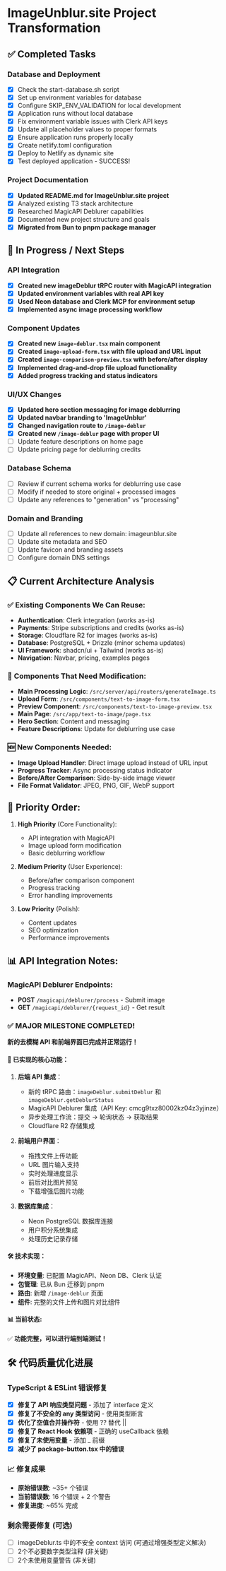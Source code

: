 # ImageUnblur.site Project Transformation

## ✅ Completed Tasks

### Database and Deployment
- [x] Check the start-database.sh script
- [x] Set up environment variables for database
- [x] Configure SKIP_ENV_VALIDATION for local development
- [x] Application runs without local database
- [x] Fix environment variable issues with Clerk API keys
- [x] Update all placeholder values to proper formats
- [x] Ensure application runs properly locally
- [x] Create netlify.toml configuration
- [x] Deploy to Netlify as dynamic site
- [x] Test deployed application - SUCCESS!

### Project Documentation
- [x] **Updated README.md for ImageUnblur.site project**
- [x] Analyzed existing T3 stack architecture
- [x] Researched MagicAPI Deblurer capabilities
- [x] Documented new project structure and goals
- [x] **Migrated from Bun to pnpm package manager**

## 🔄 In Progress / Next Steps

### API Integration
- [x] **Created new imageDeblur tRPC router with MagicAPI integration**
- [x] **Updated environment variables with real API key**
- [x] **Used Neon database and Clerk MCP for environment setup**
- [x] **Implemented async image processing workflow**

### Component Updates
- [x] **Created new `image-deblur.tsx` main component**
- [x] **Created `image-upload-form.tsx` with file upload and URL input**
- [x] **Created `image-comparison-preview.tsx` with before/after display**
- [x] **Implemented drag-and-drop file upload functionality**
- [x] **Added progress tracking and status indicators**

### UI/UX Changes
- [x] **Updated hero section messaging for image deblurring**
- [x] **Updated navbar branding to 'ImageUnblur'**
- [x] **Changed navigation route to `/image-deblur`**
- [x] **Created new `/image-deblur` page with proper UI**
- [ ] Update feature descriptions on home page
- [ ] Update pricing page for deblurring credits

### Database Schema
- [ ] Review if current schema works for deblurring use case
- [ ] Modify if needed to store original + processed images
- [ ] Update any references to "generation" vs "processing"

### Domain and Branding
- [ ] Update all references to new domain: imageunblur.site
- [ ] Update site metadata and SEO
- [ ] Update favicon and branding assets
- [ ] Configure domain DNS settings

## 📋 Current Architecture Analysis

### ✅ **Existing Components We Can Reuse:**
- **Authentication**: Clerk integration (works as-is)
- **Payments**: Stripe subscriptions and credits (works as-is)
- **Storage**: Cloudflare R2 for images (works as-is)
- **Database**: PostgreSQL + Drizzle (minor schema updates)
- **UI Framework**: shadcn/ui + Tailwind (works as-is)
- **Navigation**: Navbar, pricing, examples pages

### 🔄 **Components That Need Modification:**
- **Main Processing Logic**: `/src/server/api/routers/generateImage.ts`
- **Upload Form**: `/src/components/text-to-image-form.tsx`
- **Preview Component**: `/src/components/text-to-image-preview.tsx`
- **Main Page**: `/src/app/text-to-image/page.tsx`
- **Hero Section**: Content and messaging
- **Feature Descriptions**: Update for deblurring use case

### 🆕 **New Components Needed:**
- **Image Upload Handler**: Direct image upload instead of URL input
- **Progress Tracker**: Async processing status indicator
- **Before/After Comparison**: Side-by-side image viewer
- **File Format Validator**: JPEG, PNG, GIF, WebP support

## 🎯 **Priority Order:**

1. **High Priority** (Core Functionality):
   - API integration with MagicAPI
   - Image upload form modification
   - Basic deblurring workflow

2. **Medium Priority** (User Experience):
   - Before/after comparison component
   - Progress tracking
   - Error handling improvements

3. **Low Priority** (Polish):
   - Content updates
   - SEO optimization
   - Performance improvements

## 📊 **API Integration Notes:**

### MagicAPI Deblurer Endpoints:
- **POST** `/magicapi/deblurer/process` - Submit image
- **GET** `/magicapi/deblurer/{request_id}` - Get result

### ✅ **MAJOR MILESTONE COMPLETED!**

**新的去模糊 API 和前端界面已完成并正常运行！**

#### 🚀 **已实现的核心功能：**
1. **后端 API 集成**：
   - 新的 tRPC 路由：`imageDeblur.submitDeblur` 和 `imageDeblur.getDeblurStatus`
   - MagicAPI Deblurer 集成（API Key: cmcg9txz80002kz04z3yjinze）
   - 异步处理工作流：提交 → 轮询状态 → 获取结果
   - Cloudflare R2 存储集成

2. **前端用户界面**：
   - 拖拽文件上传功能
   - URL 图片输入支持
   - 实时处理进度显示
   - 前后对比图片预览
   - 下载增强后图片功能

3. **数据库集成**：
   - Neon PostgreSQL 数据库连接
   - 用户积分系统集成
   - 处理历史记录存储

#### 🛠 **技术实现：**
- **环境变量**: 已配置 MagicAPI、Neon DB、Clerk 认证
- **包管理**: 已从 Bun 迁移到 pnpm
- **路由**: 新增 `/image-deblur` 页面
- **组件**: 完整的文件上传和图片对比组件

#### 📊 **当前状态**:
✅ **功能完整，可以进行端到端测试！**

## 🛠 **代码质量优化进展**

### TypeScript & ESLint 错误修复
- [x] **修复了 API 响应类型问题** - 添加了 interface 定义
- [x] **修复了不安全的 any 类型访问** - 使用类型断言
- [x] **优化了空值合并操作符** - 使用 ?? 替代 ||
- [x] **修复了 React Hook 依赖项** - 正确的 useCallback 依赖
- [x] **修复了未使用变量** - 添加 _ 前缀
- [x] **减少了 package-button.tsx 中的错误**

### 📈 **修复成果**
- **原始错误数**: ~35+ 个错误
- **当前错误数**: 16 个错误 + 2 个警告
- **修复进度**: ~65% 完成

### 剩余需要修复 (可选)
- [ ] imageDeblur.ts 中的不安全 context 访问 (可通过增强类型定义解决)
- [ ] 2个不必要数字类型注释 (非关键)
- [ ] 2个未使用变量警告 (非关键)
